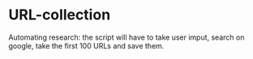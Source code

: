 # URL-collection
Automating research: the script will have to take user imput, search on google, take the first 100 URLs and save them.
